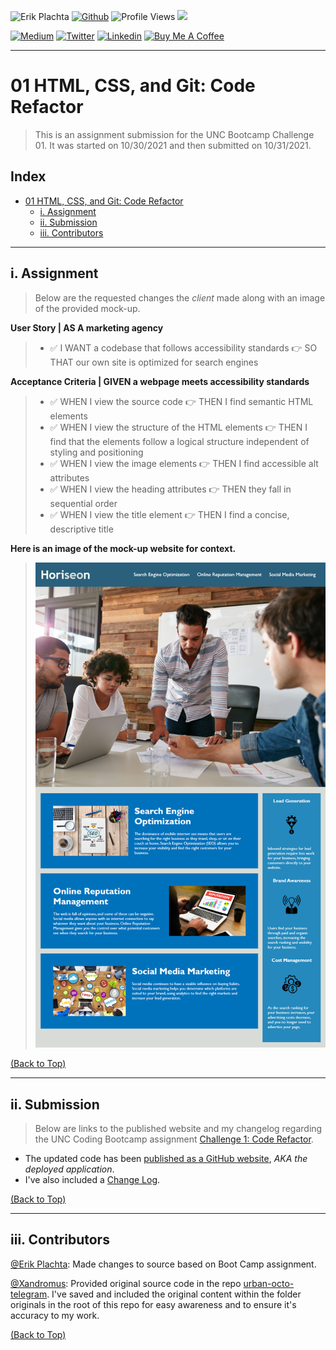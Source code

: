 <!-- HEADER START -->
![Erik Plachta](https://s.gravatar.com/avatar/cde2e5381aa5e6d8d0220c46edee8f88?s=30) 
[![Github](https://img.shields.io/badge/-@erikplachta-000?style=flat&logo=Github&logoColor=white)](https://github.com/ErikPlachta)
![Profile Views](https://gpvc.arturio.dev/erikplachta) <img src="https://img.shields.io/github/followers/erikplachta?label=Follow Me" style=" float:left, margin-right:10px" /> 

[![Medium](https://img.shields.io/badge/-blog.erikplachta.com-000000?style=flat&labelColor=000000&logo=Medium&link=http://blog.erikplachta.com/)](http://blog.erikplachta.com/)
[![Twitter](https://img.shields.io/badge/-@erikplachta-1ca0f1?style=flat&labelColor=1ca0f1&logo=twitter&logoColor=white&link=https://twitter.com/erikplachta)](https://twitter.com/erikplachta)
[![Linkedin](https://img.shields.io/badge/-@erikplachta-blue?style=flat&logo=Linkedin&logoColor=white&link=https://linkedin.com/in/erikplachta/)](https://www.linkedin.com/in/erikplachta/)
[![Buy Me A Coffee](https://img.shields.io/badge/-Buy%20Me%20A%20Coffee-FF813F?style=flat&logo=buy-me-a-coffee&logoColor=ffffff&link=https://www.buymeacoffee.com/erikplachta)](https://www.buymeacoffee.com/erikplachta)
<!-- HEADER END -->

---
<!-- TITLE START -->
# 01 HTML, CSS, and Git: Code Refactor

> This is an assignment submission for the UNC Bootcamp Challenge 01. It was started on 10/30/2021 and then submitted on 10/31/2021.
<!-- TITLE END -->

<!-- END START -->
## Index

- [01 HTML, CSS, and Git: Code Refactor](#01-html-css-and-git-code-refactor)
  - [i. Assignment](#i-assignment)
  - [ii. Submission](#ii-submission)
  - [iii. Contributors](#iii-contributors)
  
<!-- INDEX END -->

---
<!-- ASSIGNMENT START -->
## i. Assignment

> Below are the requested changes the *client* made along with an image of the provided mock-up.

**User Story | AS A marketing agency**

> - :white_check_mark: I WANT a codebase that follows accessibility standards :point_right: SO THAT our own site is optimized for search engines

**Acceptance Criteria | GIVEN a webpage meets accessibility standards**

> - :white_check_mark: WHEN I view the source code :point_right: THEN I find semantic HTML elements
> - :white_check_mark: WHEN I view the structure of the HTML elements :point_right: THEN I find that the elements  follow a logical structure independent of styling and positioning
> - :white_check_mark: WHEN I view the image elements :point_right: THEN I find accessible alt attributes
> - :white_check_mark: WHEN I view the heading attributes :point_right: THEN they fall in sequential order
> - :white_check_mark: WHEN I view the title element :point_right: THEN I find a concise, descriptive title

**Here is an image of the mock-up website for context.**
> ![Mock-Up](./assets/images/01-html-css-git-homework-demo.png)

[(Back to Top)](#01-html-css-and-git-code-refactor)
<!-- ASSIGNMENT END -->

---
<!-- SUBMISSION START -->
## ii. Submission

> Below are links to the published website and my changelog regarding the UNC Coding Bootcamp assignment [Challenge 1: Code Refactor](https://courses.bootcampspot.com/courses/959/assignments/18494?module_item_id=324251).

- The updated code has been [published as a GitHub website](https://erikplachta.github.io/C01/), *AKA the deployed application*.
- I've also included a [Change Log](./CHANGELOG.md).

[(Back to Top)](#01-html-css-and-git-code-refactor)
<!-- SUBMISSION END -->

---
<!-- CONTRIBUTORS START -->
## iii. Contributors
[@Erik Plachta](https://github.com/ErikPlachta): Made changes to source based on Boot Camp assignment.

[@Xandromus](https://github.com/Xandromus): Provided original source code in the repo [urban-octo-telegram](https://github.com/coding-boot-camp/urban-octo-telegram). I've saved and included the original content within the folder originals in the root of this repo for easy awareness and to ensure it's accuracy to my work.

[(Back to Top)](#01-html-css-and-git-code-refactor)
<!-- CONTRIBUTORS END -->

